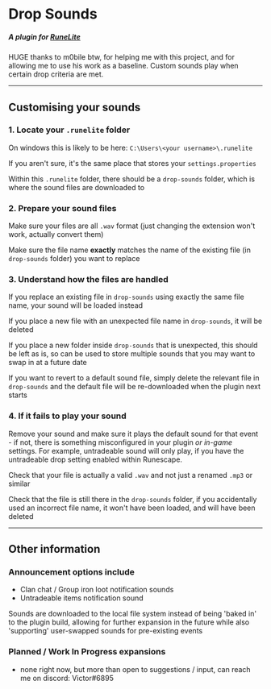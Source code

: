 # Drop Sounds 

##### A plugin for [RuneLite](https://runelite.net/)

HUGE thanks to m0bile btw, for helping me with this project, and for allowing me to use his work as a baseline.
Custom sounds play when certain drop criteria are met.
___

## Customising your sounds

### 1. Locate your `.runelite` folder

On windows this is likely to be here: `C:\Users\<your username>\.runelite`

If you aren't sure, it's the same place that stores your `settings.properties`

Within this `.runelite` folder, there should be a `drop-sounds` folder, which is where the sound files are downloaded to

### 2. Prepare your sound files

Make sure your files are all `.wav` format (just changing the extension won't work, actually convert them)

Make sure the file name __exactly__ matches the name of the existing file (in `drop-sounds` folder) you want to replace

### 3. Understand how the files are handled

If you replace an existing file in `drop-sounds` using exactly the same file name, your sound will be loaded instead

If you place a new file with an unexpected file name in `drop-sounds`, it will be deleted

If you place a new folder inside `drop-sounds` that is unexpected, this should be left as is, so can be used to store multiple sounds that you may want to swap in at a future date

If you want to revert to a default sound file, simply delete the relevant file in `drop-sounds` and the default file will be re-downloaded when the plugin next starts

### 4. If it fails to play your sound

Remove your sound and make sure it plays the default sound for that event - if not, there is something misconfigured in your plugin _or in-game_ settings. For example, untradeable sound will only play, if you have the untradeable drop setting enabled within Runescape.

Check that your file is actually a valid `.wav` and not just a renamed `.mp3` or similar

Check that the file is still there in the `drop-sounds` folder, if you accidentally used an incorrect file name, it won't have been loaded, and will have been deleted
___

## Other information

### Announcement options include

- Clan chat / Group iron loot notification sounds
- Untradeable items notification sound

Sounds are downloaded to the local file system instead of being 'baked in' to the plugin build, allowing for further
expansion in the future while also 'supporting' user-swapped sounds for pre-existing events

### Planned / Work In Progress expansions

- none right now, but more than open to suggestions / input, can reach me on discord: Victor#6895

